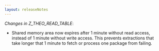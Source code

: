```yaml
---
layout: releaseNotes
---
```


*Changes in Z_THEO_READ_TABLE*:
- Shared memory area now expires after 1 minute without read access, instead of 1 minute without write access. This prevents extractions that take longer that 1 minute to fetch or process one package from failing.